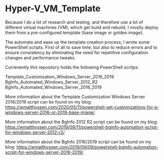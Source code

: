 # Hyper-V_VM_Template

Because I do a lot of research and testing, and therefore use a lot of different virtual machines (VM), which get build and rebuild, I mostly deploy them from a pre-configured template (base image or golden image).

The automate and ease up the template creation process, I wrote some PowerShell scripts. First of all to save time, but also to reduce errors and to ensure consistency by eliminating the need for repetitive configuration changes and performance tweaks.

Currenently this repository holds the following PowerShell scritps:

Template_Customization_Windows_Server_2016_2019
BgInfo_Automated_Windows_Server_2012_R2
BgInfo_Automated_Windows_Server_2016_2019

More information about the Template Customization Windows Server 2016/2019 script can be found on my blog: https://wmatthyssen.com/2020/05/11/powershell-set-customizations-for-a-windows-server-2016-or-2019-base-image/

More information about the BgInfo 2012 R2 script can be found on my blog: https://wmatthyssen.com/2019/09/11/powershell-bginfo-automation-script-for-windows-server-2012-r2/

More information about the BgInfo 2016/2019 script can be found on my blog: https://wmatthyssen.com/2019/09/09/powershell-bginfo-automation-script-for-windows-server-2016-2019/

